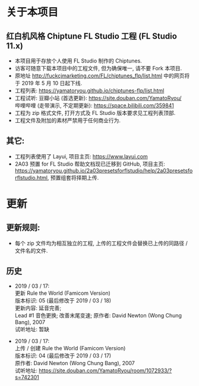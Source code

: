 # 关于本项目
## 红白机风格 Chiptune FL Studio 工程 (FL Studio 11.x)  
* 本项目用于存放个人使用 FL Studio 制作的 Chiptunes.  
* 访客可随意下载本项目中的工程文件, 但为确保唯一, 请不要 Fork 本项目.  
* 原地址 http://fuckcjmarketing.com/FL/chiptunes_flp/list.html 中的网页将于 2019 年 5 月 10 日起下线.  
* 工程列表: https://yamatoryou.github.io/chiptunes-flp/list.html  
* 工程试听: 
豆瓣小站 (首选更新): https://site.douban.com/YamatoRyou/  
哔哩哔哩 (走带演示, 不定期更新): https://space.bilibili.com/359841  
* 工程为 zip 格式文件, 打开方式及 FL Studio 版本要求见工程列表顶部.  
* 工程文件及附加的素材严禁用于任何商业行为.  

## 其它:  
* 工程列表使用了 Layui, 项目主页: https://www.layui.com  
* 2A03 预置 for FL Studio 帮助文档现已迁移到 GitHub, 项目主页: https://yamatoryou.github.io/2a03presetsforflstudio/help/2a03presetsforflstudio.html, 预置组套将择期上传.  

# 更新  
## 更新规则:  
* 每个 zip 文件均为相互独立的工程, 上传的工程文件会替换已上传的同路径 / 文件名的文件.  

## 历史  
* 2019 / 03 / 17:  
更新 Rule the World (Famicom Version)  
版本标识: 05 (最后修改于 2019 / 03 / 18)  
更新内容:
延音完善;  
Lead #1 音色更换;
改善末尾变速;
原作者: David Newton (Wong Chung Bang), 2007  
试听地址: 暂缺  

* 2019 / 03 / 17:  
上传 / 创建 Rule the World (Famicom Version)  
版本标识: 04 (最后修改于 2019 / 03 / 17)  
原作者: David Newton (Wong Chung Bang), 2007  
试听地址: https://site.douban.com/YamatoRyou/room/1072933/?s=742301  
